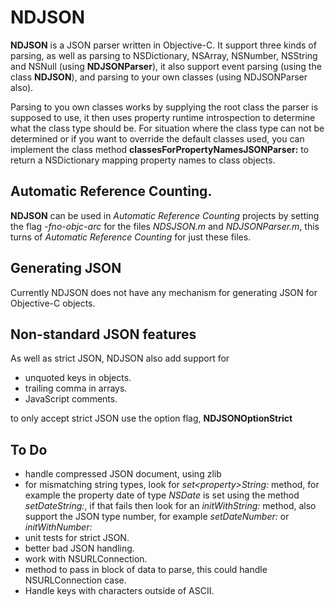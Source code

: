 # NDJSON
**NDJSON** is a JSON parser written in Objective-C. It support three kinds of parsing, as well as parsing to NSDictionary, NSArray, NSNumber, NSString and NSNull (using **NDJSONParser**), it also support event parsing (using the class **NDJSON**), and parsing to your own classes (using NDJSONParser also).

Parsing to you own classes works by supplying the root class the parser is supposed to use, it then uses property runtime introspection to determine what the class type should be. For situation where the class type can not be determined or if you want to override the default classes used, you can implement the class method **classesForPropertyNamesJSONParser:** to return a NSDictionary mapping property names to class objects.

## Automatic Reference Counting.
**NDJSON** can be used in *Automatic Reference Counting* projects by setting the flag *-fno-objc-arc* for the files *NDSJSON.m* and *NDJSONParser.m*, this turns of *Automatic Reference Counting* for just these files.

## Generating JSON
Currently NDJSON does not have any mechanism for generating JSON for Objective-C objects.

## Non-standard JSON features
As well as strict JSON, NDJSON also add support for

* unquoted keys in objects.
* trailing comma in arrays.
* JavaScript comments.

to only accept strict JSON use the option flag, **NDJSONOptionStrict**

## To Do
* handle compressed JSON document, using zlib
* for mismatching string types, look for *set&lt;property&gt;String:* method, for example the property date of type *NSDate* is set using the method *setDateString:*, if that fails then look for an *initWithString:* method, also support the JSON type number, for example *setDateNumber:* or *initWithNumber:*
* unit tests for strict JSON.
* better bad JSON handling.
* work with NSURLConnection.
* method to pass in block of data to parse, this could handle NSURLConnection case.
* Handle keys with characters outside of ASCII.